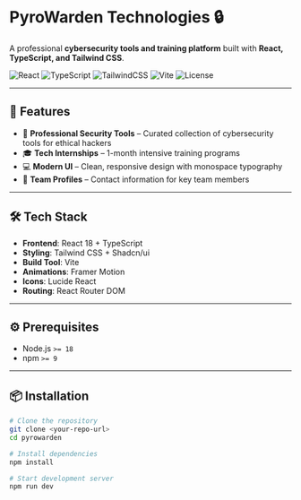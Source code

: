 # PyroWarden Technologies 🔒

A professional **cybersecurity tools and training platform** built with **React, TypeScript, and Tailwind CSS**.

![React](https://img.shields.io/badge/React-18-blue?logo=react)
![TypeScript](https://img.shields.io/badge/TypeScript-5.0-blue?logo=typescript)
![TailwindCSS](https://img.shields.io/badge/TailwindCSS-3.4-38B2AC?logo=tailwindcss)
![Vite](https://img.shields.io/badge/Vite-Build-FD6A00?logo=vite)
![License](https://img.shields.io/badge/license-Proprietary-red)

---

## 🚀 Features
- 🔐 **Professional Security Tools** – Curated collection of cybersecurity tools for ethical hackers  
- 🎓 **Tech Internships** – 1-month intensive training programs  
- 💻 **Modern UI** – Clean, responsive design with monospace typography  
- 👥 **Team Profiles** – Contact information for key team members  

---

## 🛠️ Tech Stack
- **Frontend**: React 18 + TypeScript  
- **Styling**: Tailwind CSS + Shadcn/ui  
- **Build Tool**: Vite  
- **Animations**: Framer Motion  
- **Icons**: Lucide React  
- **Routing**: React Router DOM  

---

## ⚙️ Prerequisites
- Node.js `>= 18`  
- npm `>= 9`  

---

## 📦 Installation
```bash
# Clone the repository
git clone <your-repo-url>
cd pyrowarden

# Install dependencies
npm install

# Start development server
npm run dev
